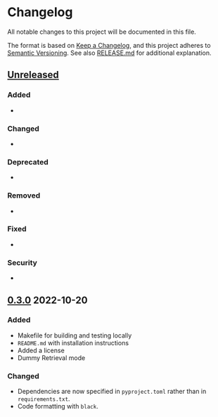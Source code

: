 # Changelog

All notable changes to this project will be documented in this file.

The format is based on [Keep a Changelog](https://keepachangelog.com/en/1.0.0/), and this project adheres to [Semantic Versioning](https://semver.org/spec/v2.0.0.html). See also [RELEASE.md](RELEASE.md) for additional explanation.

## [Unreleased]

### Added

- 

### Changed

- 

### Deprecated

- 

### Removed

- 

### Fixed

- 

### Security

-

## [0.3.0] 2022-10-20

### Added

- Makefile for building and testing locally
- `README.md` with installation instructions
- Added a license
- Dummy Retrieval mode

### Changed

- Dependencies are now specified in `pyproject.toml` rather than in `requirements.txt`.
- Code formatting with `black`.

[unreleased]: https://gitlab.tu-dortmund.de/patrec/annotation-tool/-/compare/v0.3.0...dev
[0.3.0]: https://gitlab.tu-dortmund.de/patrec/annotation-tool/-/compare/v0.2.1...v0.3.0
